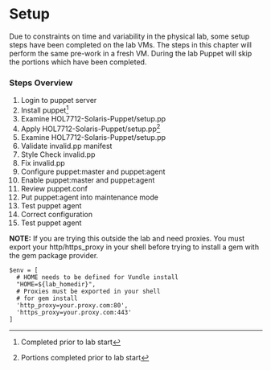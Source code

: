 # Setup

Due to constraints on time and variability in the physical lab, some setup steps have been completed on the lab VMs. The steps in this chapter will perform the same pre-work in a fresh VM. During the lab Puppet will skip the portions which have been completed.

### Steps Overview

1. Login to puppet server
2. Install puppet[^1]
3. Examine HOL7712-Solaris-Puppet\/setup.pp
4. Apply HOL7712-Solaris-Puppet\/setup.pp[^2]
5. Examine HOL7712-Solaris-Puppet\/setup.pp
6. Validate invalid.pp manifest
7. Style Check invalid.pp
8. Fix invalid.pp
9. Configure puppet:master and puppet:agent
10. Enable puppet:master and puppet:agent
11. Review puppet.conf
12. Put puppet:agent into maintenance mode
13. Test puppet agent
14. Correct configuration
15. Test puppet agent

**NOTE:**
If you are trying this outside the lab and need proxies. You must export your http\/https\_proxy in your shell before trying to install a gem with the gem package provider.

```
$env = [
  # HOME needs to be defined for Vundle install
  "HOME=${lab_homedir}",
  # Proxies must be exported in your shell
  # for gem install
  'http_proxy=your.proxy.com:80',
  'https_proxy=your.proxy.com:443'
]
```

[^1]: Completed prior to lab start

[^2]: Portions completed prior to lab start

